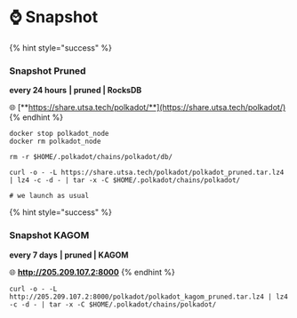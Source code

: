 # ⌚ Snapshot



{% hint style="success" %}
### Snapshot Pruned

**every 24 hours** **| pruned | RocksDB**

🌐 [**https://share.utsa.tech/polkadot/**](https://share.utsa.tech/polkadot/)
{% endhint %}

```shell
docker stop polkadot_node
docker rm polkadot_node

rm -r $HOME/.polkadot/chains/polkadot/db/

curl -o - -L https://share.utsa.tech/polkadot/polkadot_pruned.tar.lz4 | lz4 -c -d - | tar -x -C $HOME/.polkadot/chains/polkadot/

# we launch as usual
```

{% hint style="success" %}
### Snapshot KAGOM

**every 7 days** **| pruned | KAGOM**

🌐 **http://205.209.107.2:8000**
{% endhint %}

```shell
curl -o - -L http://205.209.107.2:8000/polkadot/polkadot_kagom_pruned.tar.lz4 | lz4 -c -d - | tar -x -C $HOME/.polkadot/chains/polkadot/
```

